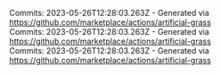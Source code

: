 Commits: 2023-05-26T12:28:03.263Z - Generated via https://github.com/marketplace/actions/artificial-grass
<br>
Commits: 2023-05-26T12:28:03.263Z - Generated via https://github.com/marketplace/actions/artificial-grass
<br>
Commits: 2023-05-26T12:28:03.263Z - Generated via https://github.com/marketplace/actions/artificial-grass
<br>
